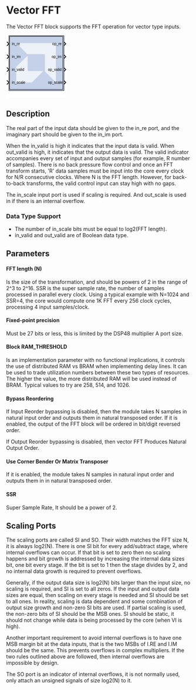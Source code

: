 # Vector FFT

The Vector FFT block supports the FFT operation for vector type inputs.

![](./Images/block.png)

## Description

The real part of the input data should be given to the in_re port, and
the imaginary part should be given to the in_im port.

When the in_valid is high it indicates that the input data is valid.
When out_valid is high, it indicates that the output data is valid.
The valid indicator accompanies every set of input and output samples
(for example, R number of samples). There is no back pressure flow
control and once an FFT transform starts, 'R' data samples must be input
into the core every clock for N/R consecutive clocks. Where N is the FFT
length. However, for back-to-back transforms, the valid control input
can stay high with no gaps.

The in_scale input port is used if scaling is required. And
out_scale is used in if there is an internal overflow.

### Data Type Support

- The number of in_scale bits must be equal to log2(FFT length).
- in_valid and out_valid are of Boolean data type.

## Parameters

#### FFT length (N) 
Is the size of the transformation, and should be powers
of 2 in the range of 2^3 to 2^16. SSR is the super sample rate, the
number of samples processed in parallel every clock. Using a typical
example with N=1024 and SSR=4, the core would compute one 1K FFT every
256 clock cycles, processing 4 input samples/clock.

#### Fixed-point precision 
Must be 27 bits or less, this is
limited by the DSP48 multiplier A port size.

#### Block RAM_THRESHOLD 
Is an implementation parameter with no functional
implications, it controls the use of distributed RAM vs BRAM when
implementing delay lines. It can be used to trade utilization numbers
between these two types of resources. The higher the value, the more
distributed RAM will be used instead of BRAM. Typical values to try are
258, 514, and 1026.

#### Bypass Reordering 

If Input Reorder bypassing is disabled, then the module takes N samples in 
natural input order and outputs them in natural transposed order.
If it is enabled, the output of the FFT block will be 
ordered in bit/digit reversed order.

If Output Reorder bypassing is disabled, then vector FFT Produces Natural Output Order.

#### Use Corner Bender Or Matrix Transposer

If it is enabled, the module takes N samples in natural input order and outputs them in in natural transposed order.

#### SSR
Super Sample Rate, It should be a power of 2.

## Scaling Ports  
The scaling ports are called SI and SO. Their width matches the FFT size
N, it is always log2(N). There is one SI bit for every add/subtract
stage, where internal overflows can occur. If that bit is set to zero
then no scaling happens and bit growth is addressed by increasing the
internal data sizes bit, one bit every stage. If the bit is set to 1
then the stage divides by 2, and no internal data growth is required to
prevent overflows.

Generally, if the output data size is log2(N) bits larger than the input
size, no scaling is required, and SI is set to all zeros. If the input
and output data sizes are equal, then scaling on every stage is needed
and SI should be set to all ones. In reality, scaling is data dependent
and some combination of output size growth and non-zero SI bits are
used. If partial scaling is used, the non-zero bits of SI should be the
MSB ones. SI should be static, it should not change while data is being
processed by the core (when VI is high).

Another important requirement to avoid internal overflows is to have one
MSB margin bit at the data inputs, that is the two MSBs of I.RE and I.IM
should be the same. This prevents overflows in complex multipliers. If
the two rules outlined above are followed, then internal overflows are
impossible by design.

The SO port is an indicator of internal overflows, it is not normally
used, only attach an unsigned signals of size log2(N) to it.
